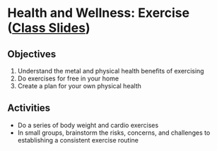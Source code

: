 # Health and Wellness: Exercise ([Class Slides](https://docs.google.com/presentation/d/1mzu26uKUFztK1vjoNH-vcBMdRIlMbsVAockk8jcxtK8/edit#slide=id.g4ef8e499d9_0_15))

## Objectives
1. Understand the metal and physical health benefits of exercising
2. Do exercises for free in your home
3. Create a plan for your own physical health


## Activities
- Do a series of body weight and cardio exercises
- In small groups, brainstorm the risks, concerns, and challenges to establishing a consistent exercise routine
